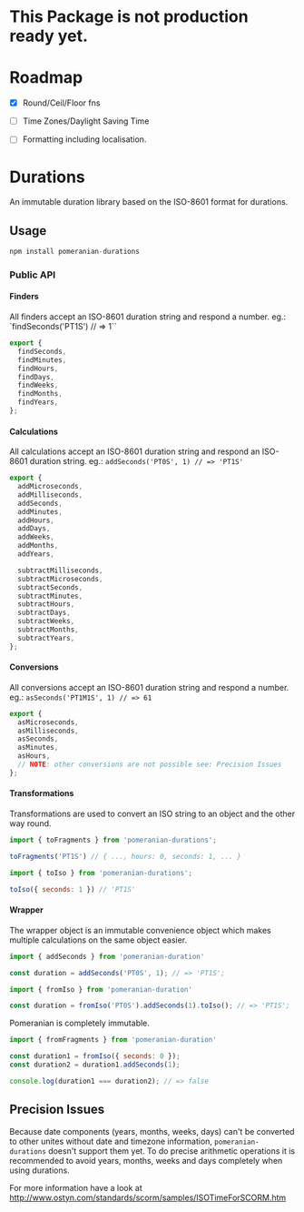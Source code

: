 # This Package is not production ready yet.

# Roadmap
- [x] Round/Ceil/Floor fns
- [ ] Time Zones/Daylight Saving Time
- [ ] Formatting including localisation.


# Durations
An immutable duration library based on the ISO-8601 format for durations. 

## Usage

```js
npm install pomeranian-durations
```

### Public API

#### Finders

All finders accept an ISO-8601 duration string and respond a number. eg.: `findSeconds('PT1S') // => 1``

```js
export {
  findSeconds,
  findMinutes,
  findHours,
  findDays,
  findWeeks,
  findMonths,
  findYears,
};
```


#### Calculations

All calculations accept an ISO-8601 duration string and respond an ISO-8601 duration string. eg.: `addSeconds('PT0S', 1) // => 'PT1S'`

```js
export {
  addMicroseconds,
  addMilliseconds,
  addSeconds,
  addMinutes,
  addHours,
  addDays,
  addWeeks,
  addMonths,
  addYears,

  subtractMilliseconds,
  subtractMicroseconds,
  subtractSeconds,
  subtractMinutes,
  subtractHours,
  subtractDays,
  subtractWeeks,
  subtractMonths,
  subtractYears,
};
```


#### Conversions

All conversions accept an ISO-8601 duration string and respond a number. eg.: `asSeconds('PT1M1S', 1) // => 61`

```js
export {
  asMicroseconds,
  asMilliseconds,
  asSeconds,
  asMinutes,
  asHours,
  // NOTE: other conversions are not possible see: Precision Issues
};
```


#### Transformations

Transformations are used to convert an ISO string to an object and the other way round.

```js
import { toFragments } from 'pomeranian-durations';

toFragments('PT1S') // { ..., hours: 0, seconds: 1, ... }
```

```js
import { toIso } from 'pomeranian-durations';

toIso({ seconds: 1 }) // 'PT1S'
```


#### Wrapper

The wrapper object is an immutable convenience object which makes multiple calculations on the same object easier.
 
```js
import { addSeconds } from 'pomeranian-duration'

const duration = addSeconds('PT0S', 1); // => 'PT1S';
```

```js
import { fromIso } from 'pomeranian-duration'

const duration = fromIso('PT0S').addSeconds(1).toIso(); // => 'PT1S';
```

Pomeranian is completely immutable.

```js
import { fromFragments } from 'pomeranian-duration'

const duration1 = fromIso({ seconds: 0 });
const duration2 = duration1.addSeconds(1);

console.log(duration1 === duration2); // => false
```

## Precision Issues
Because date components (years, months, weeks, days) can't be converted to other unites without date and timezone information, `pomeranian-durations`
doesn't support them yet. To do precise arithmetic operations it is recommended to avoid years, months, weeks and days completely when using durations.

For more information have a look at http://www.ostyn.com/standards/scorm/samples/ISOTimeForSCORM.htm
